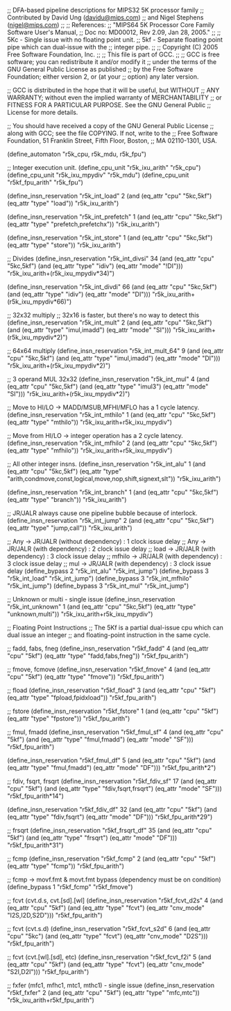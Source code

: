 ;; DFA-based pipeline descriptions for MIPS32 5K processor family
;; Contributed by David Ung (davidu@mips.com)
;;   and Nigel Stephens (nigel@mips.com)
;;
;; References:
;;   "MIPS64 5K Processor Core Family Software User's Manual,
;;     Doc no: MD00012, Rev 2.09, Jan 28, 2005."
;;
;; 5Kc - Single issue with no floating point unit.
;; 5kf - Separate floating point pipe which can dual-issue with the
;;       integer pipe.
;;
;; Copyright (C) 2005 Free Software Foundation, Inc.
;;
;; This file is part of GCC.
;;
;; GCC is free software; you can redistribute it and/or modify it
;; under the terms of the GNU General Public License as published
;; by the Free Software Foundation; either version 2, or (at your
;; option) any later version.

;; GCC is distributed in the hope that it will be useful, but WITHOUT
;; ANY WARRANTY; without even the implied warranty of MERCHANTABILITY
;; or FITNESS FOR A PARTICULAR PURPOSE.  See the GNU General Public
;; License for more details.

;; You should have received a copy of the GNU General Public License
;; along with GCC; see the file COPYING.  If not, write to the
;; Free Software Foundation, 51 Franklin Street, Fifth Floor, Boston,
;; MA 02110-1301, USA.

(define_automaton "r5k_cpu, r5k_mdu, r5k_fpu")

;; Integer execution unit.
(define_cpu_unit "r5k_ixu_arith"       "r5k_cpu")
(define_cpu_unit "r5k_ixu_mpydiv"      "r5k_mdu")
(define_cpu_unit "r5kf_fpu_arith"      "r5k_fpu")

(define_insn_reservation "r5k_int_load" 2
  (and (eq_attr "cpu" "5kc,5kf")
       (eq_attr "type" "load"))
  "r5k_ixu_arith")

(define_insn_reservation "r5k_int_prefetch" 1
  (and (eq_attr "cpu" "5kc,5kf")
       (eq_attr "type" "prefetch,prefetchx"))
  "r5k_ixu_arith")

(define_insn_reservation "r5k_int_store" 1
  (and (eq_attr "cpu" "5kc,5kf")
       (eq_attr "type" "store"))
  "r5k_ixu_arith")

;; Divides
(define_insn_reservation "r5k_int_divsi" 34
  (and (eq_attr "cpu" "5kc,5kf")
       (and (eq_attr "type" "idiv")
	    (eq_attr "mode" "!DI")))
 "r5k_ixu_arith+(r5k_ixu_mpydiv*34)")

(define_insn_reservation "r5k_int_divdi" 66
  (and (eq_attr "cpu" "5kc,5kf")
       (and (eq_attr "type" "idiv")
	    (eq_attr "mode" "DI")))
  "r5k_ixu_arith+(r5k_ixu_mpydiv*66)")

;; 32x32 multiply
;; 32x16 is faster, but there's no way to detect this
(define_insn_reservation "r5k_int_mult" 2
  (and (eq_attr "cpu" "5kc,5kf")
       (and (eq_attr "type" "imul,imadd")
	    (eq_attr "mode" "SI")))
  "r5k_ixu_arith+(r5k_ixu_mpydiv*2)")

;; 64x64 multiply
(define_insn_reservation "r5k_int_mult_64" 9
  (and (eq_attr "cpu" "5kc,5kf")
       (and (eq_attr "type" "imul,imadd")
	    (eq_attr "mode" "DI")))
  "r5k_ixu_arith+(r5k_ixu_mpydiv*2)")

;; 3 operand MUL 32x32
(define_insn_reservation "r5k_int_mul" 4
  (and (eq_attr "cpu" "5kc,5kf")
       (and (eq_attr "type" "imul3")
	    (eq_attr "mode" "SI")))
  "r5k_ixu_arith+(r5k_ixu_mpydiv*2)")

;; Move to HI/LO -> MADD/MSUB,MFHI/MFLO has a 1 cycle latency.
(define_insn_reservation "r5k_int_mthilo" 1
  (and (eq_attr "cpu" "5kc,5kf")
       (eq_attr "type" "mthilo"))
  "r5k_ixu_arith+r5k_ixu_mpydiv")

;; Move from HI/LO -> integer operation has a 2 cycle latency.
(define_insn_reservation "r5k_int_mfhilo" 2
  (and (eq_attr "cpu" "5kc,5kf")
       (eq_attr "type" "mfhilo"))
  "r5k_ixu_arith+r5k_ixu_mpydiv")

;; All other integer insns.
(define_insn_reservation "r5k_int_alu" 1
  (and (eq_attr "cpu" "5kc,5kf")
       (eq_attr "type" "arith,condmove,const,logical,move,nop,shift,signext,slt"))
  "r5k_ixu_arith")

(define_insn_reservation "r5k_int_branch" 1
  (and (eq_attr "cpu" "5kc,5kf")
       (eq_attr "type" "branch"))
  "r5k_ixu_arith")

;; JR/JALR always cause one pipeline bubble because of interlock.
(define_insn_reservation "r5k_int_jump" 2
  (and (eq_attr "cpu" "5kc,5kf")
       (eq_attr "type" "jump,call"))
  "r5k_ixu_arith")

;; Any    -> JR/JALR (without dependency) : 1 clock issue delay
;; Any    -> JR/JALR (with dependency)    : 2 clock issue delay
;; load   -> JR/JALR (with dependency)    : 3 clock issue delay
;; mfhilo -> JR/JALR (with dependency)    : 3 clock issue delay
;; mul    -> JR/JALR (with dependency)    : 3 clock issue delay
(define_bypass 2 "r5k_int_alu"    "r5k_int_jump")
(define_bypass 3 "r5k_int_load"   "r5k_int_jump")
(define_bypass 3 "r5k_int_mfhilo" "r5k_int_jump")
(define_bypass 3 "r5k_int_mul"    "r5k_int_jump")

;; Unknown or multi - single issue
(define_insn_reservation "r5k_int_unknown" 1
  (and (eq_attr "cpu" "5kc,5kf")
       (eq_attr "type" "unknown,multi"))
  "r5k_ixu_arith+r5k_ixu_mpydiv")


;; Floating Point Instructions
;; The 5Kf is a partial dual-issue cpu which can dual issue an integer
;; and floating-point instruction in the same cycle.

;; fadd, fabs, fneg
(define_insn_reservation "r5kf_fadd" 4
  (and (eq_attr "cpu" "5kf")
       (eq_attr "type" "fadd,fabs,fneg"))
  "r5kf_fpu_arith")

;; fmove, fcmove
(define_insn_reservation "r5kf_fmove" 4
  (and (eq_attr "cpu" "5kf")
       (eq_attr "type" "fmove"))
  "r5kf_fpu_arith")

;; fload
(define_insn_reservation "r5kf_fload" 3
  (and (eq_attr "cpu" "5kf")
       (eq_attr "type" "fpload,fpidxload"))
  "r5kf_fpu_arith")

;; fstore
(define_insn_reservation "r5kf_fstore" 1
  (and (eq_attr "cpu" "5kf")
       (eq_attr "type" "fpstore"))
  "r5kf_fpu_arith")

;; fmul, fmadd
(define_insn_reservation "r5kf_fmul_sf" 4
  (and (eq_attr "cpu" "5kf")
       (and (eq_attr "type" "fmul,fmadd")
	    (eq_attr "mode" "SF")))
  "r5kf_fpu_arith")

(define_insn_reservation "r5kf_fmul_df" 5
  (and (eq_attr "cpu" "5kf")
       (and (eq_attr "type" "fmul,fmadd")
	    (eq_attr "mode" "DF")))
  "r5kf_fpu_arith*2")

;; fdiv, fsqrt, frsqrt
(define_insn_reservation "r5kf_fdiv_sf" 17
  (and (eq_attr "cpu" "5kf")
       (and (eq_attr "type" "fdiv,fsqrt,frsqrt")
	    (eq_attr "mode" "SF")))
  "r5kf_fpu_arith*14")

(define_insn_reservation "r5kf_fdiv_df" 32
  (and (eq_attr "cpu" "5kf")
       (and (eq_attr "type" "fdiv,fsqrt")
	    (eq_attr "mode" "DF")))
  "r5kf_fpu_arith*29")

;; frsqrt
(define_insn_reservation "r5kf_frsqrt_df" 35
  (and (eq_attr "cpu" "5kf")
       (and (eq_attr "type" "frsqrt")
	    (eq_attr "mode" "DF")))
  "r5kf_fpu_arith*31")

;; fcmp
(define_insn_reservation "r5kf_fcmp" 2
  (and (eq_attr "cpu" "5kf")
       (eq_attr "type" "fcmp"))
  "r5kf_fpu_arith")

;; fcmp -> movf.fmt & movt.fmt bypass (dependency must be on condition)
(define_bypass 1 "r5kf_fcmp" "r5kf_fmove")

;; fcvt (cvt.d.s, cvt.[sd].[wl]
(define_insn_reservation "r5kf_fcvt_d2s" 4
  (and (eq_attr "cpu" "5kf")
       (and (eq_attr "type" "fcvt")
	    (eq_attr "cnv_mode" "I2S,I2D,S2D")))
  "r5kf_fpu_arith")

;; fcvt (cvt.s.d)
(define_insn_reservation "r5kf_fcvt_s2d" 6
  (and (eq_attr "cpu" "5kc")
       (and (eq_attr "type" "fcvt")
	    (eq_attr "cnv_mode" "D2S")))
  "r5kf_fpu_arith")

;; fcvt (cvt.[wl].[sd], etc)
(define_insn_reservation "r5kf_fcvt_f2i" 5
  (and (eq_attr "cpu" "5kf")
       (and (eq_attr "type" "fcvt")
	    (eq_attr "cnv_mode" "S2I,D2I")))
  "r5kf_fpu_arith")

;; fxfer (mfc1, mfhc1, mtc1, mthc1) - single issue
(define_insn_reservation "r5kf_fxfer" 2
  (and (eq_attr "cpu" "5kf")
       (eq_attr "type" "mfc,mtc"))
  "r5k_ixu_arith+r5kf_fpu_arith")
